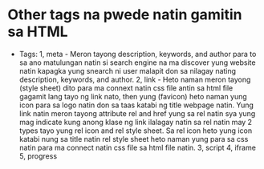 # Other tags na pwede natin gamitin sa HTML
- Tags:
1, meta - Meron tayong description, keywords, and author para to sa ano matulungan natin si search engine na ma discover yung website natin kapagka yung snearch ni user malapit don sa nilagay nating description, keywords, and author.
2, link - Heto naman meron tayong (style sheet) dito para ma connext natin css file antin sa html file gagamit lang tayo ng link nato, then yung (favicon) heto naman yung icon para sa logo natin don sa taas katabi ng title webpage natin. Yung link natin meron tayong attribute rel and href yung sa rel natin sya yung mag indicate kung anong klase ng link ilalagay natin sa rel natin may 2 types tayo yung rel icon and rel style sheet. Sa rel icon heto yung icon katabi nung sa title natin rel style sheet heto naman yung para sa css natin para ma connect natin css file sa html file natin.
3, script
4, iframe
5, progress